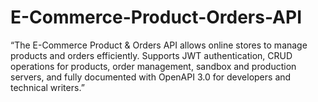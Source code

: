 # E-Commerce-Product-Orders-API
“The E-Commerce Product &amp; Orders API allows online stores to manage products and orders efficiently. Supports JWT authentication, CRUD operations for products, order management, sandbox and production servers, and fully documented with OpenAPI 3.0 for developers and technical writers.”
